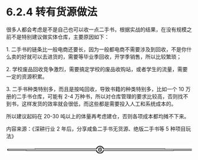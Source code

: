 # 6.2.4 转有货源做法

很多人都会考虑是不是自己也可以收一点二手书，根据实战的结果，在没有规模之前不是特别建议做实体仓库，主要原因如下：

1\. 二手书的链条比一般电商还要长，因为一般都电商不需要涉及到回收，不是你什么卖的好就可以去进货的，需要等毕业季回收，开学季销售，所以比较繁琐；

2\. 学校废品回收竞争激烈，需要搞定学校的废品收购站，或者学生的流量，需要一定的资源积累。

3\. 二手书种类特别多，而且是按吨回收，导致书籍的种类特别多，比如一个 10 万册的二手书仓库，可能有 2-4 万种书，所以对仓库管理的要求比较高，否则找不到书，这样发货的效率就会很低，而这些都是需要投入人工和系统成本的。

所以建议起码在 20-30 吨以上的体量再考虑建仓，否则各项成本都均摊不下来。

内容来源：《深耕行业 2 年后，分享咸鱼二手书无货源、绝版二手书等 5 种项目玩法》

![](img/ab7dc6b1e88a35f9e4a63d42b13ad5e2.png)